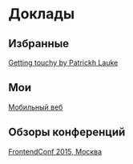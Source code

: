 # Доклады

## Избранные
[Getting touchy by Patrickh Lauke](https://patrickhlauke.github.io/getting-touchy-presentation/)

## Мои
[Мобильный веб](/pres/mobiles/?full#cover)

## Обзоры конференций
[FrontendConf 2015, Москва](/overview/frontendconfmsk2015)